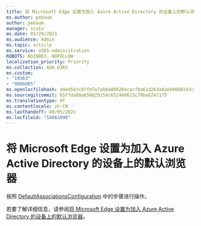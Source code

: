 ```yaml
---
title: 将 Microsoft Edge 设置为加入 Azure Active Directory 的设备上的默认浏览器
ms.author: pebaum
author: pebaum
manager: scotv
ms.date: 03/29/2021
ms.audience: Admin
ms.topic: article
ms.service: o365-administration
ROBOTS: NOINDEX, NOFOLLOW
localization_priority: Priority
ms.collection: Adm_O365
ms.custom:
- "10363"
- "9006005"
ms.openlocfilehash: a9ed5b3c6ffd7e7abba88826ecacf8a61d263a8ae04660243c7e4de0d30f7995
ms.sourcegitcommit: b5f7da89a650d2915dc652449623c78be6247175
ms.translationtype: HT
ms.contentlocale: zh-CN
ms.lasthandoff: 08/05/2021
ms.locfileid: "54061098"
---
```

# <a name="set-microsoft-edge-as-the-default-browser-on-an-azure-active-directoryjoined-device"></a>将 Microsoft Edge 设置为加入 Azure Active Directory 的设备上的默认浏览器

按照 [DefaultAssociationsConfiguration](https://go.microsoft.com/fwlink/?linkid=2132650) 中的步骤进行操作。

若要了解详细信息，请参阅[将 Microsoft Edge 设置为加入 Azure Active Directory 的设备上的默认浏览器](https://go.microsoft.com/fwlink/?linkid=2132440)。